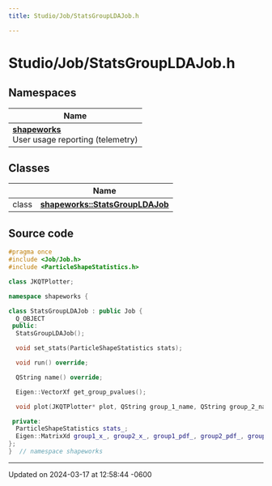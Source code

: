 ```yaml
---
title: Studio/Job/StatsGroupLDAJob.h

---
```


# Studio/Job/StatsGroupLDAJob.h



## Namespaces

| Name           |
| -------------- |
| **[shapeworks](../Namespaces/namespaceshapeworks.md)** <br>User usage reporting (telemetry)  |

## Classes

|                | Name           |
| -------------- | -------------- |
| class | **[shapeworks::StatsGroupLDAJob](../Classes/classshapeworks_1_1StatsGroupLDAJob.md)**  |




## Source code

```cpp
#pragma once
#include <Job/Job.h>
#include <ParticleShapeStatistics.h>

class JKQTPlotter;

namespace shapeworks {

class StatsGroupLDAJob : public Job {
  Q_OBJECT
 public:
  StatsGroupLDAJob();

  void set_stats(ParticleShapeStatistics stats);

  void run() override;

  QString name() override;

  Eigen::VectorXf get_group_pvalues();

  void plot(JKQTPlotter* plot, QString group_1_name, QString group_2_name);

 private:
  ParticleShapeStatistics stats_;
  Eigen::MatrixXd group1_x_, group2_x_, group1_pdf_, group2_pdf_, group1_map_, group2_map_;
};
}  // namespace shapeworks
```


-------------------------------

Updated on 2024-03-17 at 12:58:44 -0600
